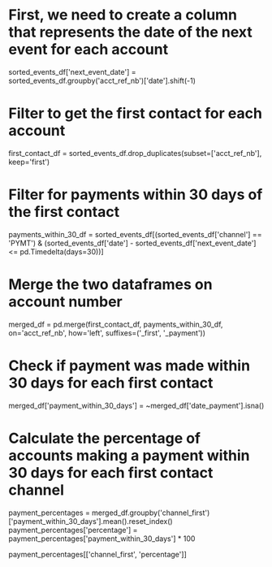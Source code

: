 # First, we need to create a column that represents the date of the next event for each account
sorted_events_df['next_event_date'] = sorted_events_df.groupby('acct_ref_nb')['date'].shift(-1)

# Filter to get the first contact for each account
first_contact_df = sorted_events_df.drop_duplicates(subset=['acct_ref_nb'], keep='first')

# Filter for payments within 30 days of the first contact
payments_within_30_df = sorted_events_df[(sorted_events_df['channel'] == 'PYMT') & 
                                         (sorted_events_df['date'] - sorted_events_df['next_event_date'] <= pd.Timedelta(days=30))]

# Merge the two dataframes on account number
merged_df = pd.merge(first_contact_df, payments_within_30_df, on='acct_ref_nb', how='left', suffixes=('_first', '_payment'))

# Check if payment was made within 30 days for each first contact
merged_df['payment_within_30_days'] = ~merged_df['date_payment'].isna()

# Calculate the percentage of accounts making a payment within 30 days for each first contact channel
payment_percentages = merged_df.groupby('channel_first')['payment_within_30_days'].mean().reset_index()
payment_percentages['percentage'] = payment_percentages['payment_within_30_days'] * 100

payment_percentages[['channel_first', 'percentage']]
